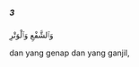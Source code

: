 ##### 3

<span class="ayah">وَٱلشَّفْعِ وَٱلْوَتْرِ</span>

<span class="ayah_translation">dan yang genap dan yang ganjil,</span>
